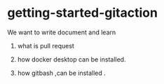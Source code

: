# getting-started-gitaction
We want to write document and learn

1. what is pull request

2. how docker desktop can be installed.
3. how gitbash ,can be installed .